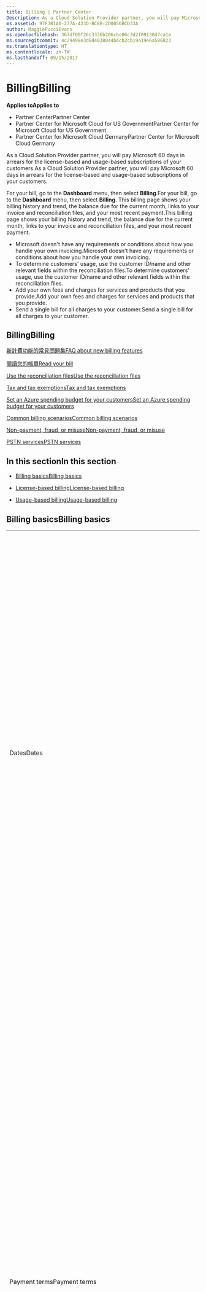 ```yaml
---
title: Billing | Partner Center
Description: As a Cloud Solution Provider partner, you will pay Microsoft 60 days in arrears for the license-based and usage-based subscriptions of your customers.
ms.assetid: 97F3B1A0-277A-423D-BC8B-2D0056BCD33A
author: MaggiePucciEvans
ms.openlocfilehash: 367df00f26c3336b206cbc06c3d2f09138d7ca1e
ms.sourcegitcommit: 4c29498e3d6d4038044b4cb2cb19a19e6a586823
ms.translationtype: HT
ms.contentlocale: zh-TW
ms.lasthandoff: 09/15/2017
---
```

# <a name="billing"></a><span data-ttu-id="35c76-103">Billing</span><span class="sxs-lookup"><span data-stu-id="35c76-103">Billing</span></span>

**<span data-ttu-id="35c76-104">Applies to</span><span class="sxs-lookup"><span data-stu-id="35c76-104">Applies to</span></span>**

-  <span data-ttu-id="35c76-105">Partner Center</span><span class="sxs-lookup"><span data-stu-id="35c76-105">Partner Center</span></span>
-  <span data-ttu-id="35c76-106">Partner Center for Microsoft Cloud for US Government</span><span class="sxs-lookup"><span data-stu-id="35c76-106">Partner Center for Microsoft Cloud for US Government</span></span>
-  <span data-ttu-id="35c76-107">Partner Center for Microsoft Cloud Germany</span><span class="sxs-lookup"><span data-stu-id="35c76-107">Partner Center for Microsoft Cloud Germany</span></span>

<span data-ttu-id="35c76-108">As a Cloud Solution Provider partner, you will pay Microsoft 60 days in arrears for the license-based and usage-based subscriptions of your customers.</span><span class="sxs-lookup"><span data-stu-id="35c76-108">As a Cloud Solution Provider partner, you will pay Microsoft 60 days in arrears for the license-based and usage-based subscriptions of your customers.</span></span>

<span data-ttu-id="35c76-109">For your bill, go to the **Dashboard** menu, then select **Billing**.</span><span class="sxs-lookup"><span data-stu-id="35c76-109">For your bill, go to the **Dashboard** menu, then select **Billing**.</span></span> <span data-ttu-id="35c76-110">This billing page shows your billing history and trend, the balance due for the current month, links to your invoice and reconciliation files, and your most recent payment.</span><span class="sxs-lookup"><span data-stu-id="35c76-110">This billing page shows your billing history and trend, the balance due for the current month, links to your invoice and reconciliation files, and your most recent payment.</span></span>

-   <span data-ttu-id="35c76-111">Microsoft doesn't have any requirements or conditions about how you handle your own invoicing.</span><span class="sxs-lookup"><span data-stu-id="35c76-111">Microsoft doesn't have any requirements or conditions about how you handle your own invoicing.</span></span>
-   <span data-ttu-id="35c76-112">To determine customers' usage, use the customer ID/name and other relevant fields within the reconciliation files.</span><span class="sxs-lookup"><span data-stu-id="35c76-112">To determine customers' usage, use the customer ID/name and other relevant fields within the reconciliation files.</span></span>
-   <span data-ttu-id="35c76-113">Add your own fees and charges for services and products that you provide.</span><span class="sxs-lookup"><span data-stu-id="35c76-113">Add your own fees and charges for services and products that you provide.</span></span>
-   <span data-ttu-id="35c76-114">Send a single bill for all charges to your customer.</span><span class="sxs-lookup"><span data-stu-id="35c76-114">Send a single bill for all charges to your customer.</span></span>

## <a name="billing"></a><span data-ttu-id="35c76-115">Billing</span><span class="sxs-lookup"><span data-stu-id="35c76-115">Billing</span></span>

[<span data-ttu-id="35c76-116">新計費功能的常見問題集</span><span class="sxs-lookup"><span data-stu-id="35c76-116">FAQ about new billing features</span></span>](faq-about-new-billing-features.md)

[<span data-ttu-id="35c76-117">閱讀您的帳單</span><span class="sxs-lookup"><span data-stu-id="35c76-117">Read your bill</span></span>](read-your-bill.md)

[<span data-ttu-id="35c76-118">Use the reconciliation files</span><span class="sxs-lookup"><span data-stu-id="35c76-118">Use the reconciliation files</span></span>](use-the-reconciliation-files.md)

[<span data-ttu-id="35c76-119">Tax and tax exemptions</span><span class="sxs-lookup"><span data-stu-id="35c76-119">Tax and tax exemptions</span></span>](tax-and-tax-exemptions.md)

[<span data-ttu-id="35c76-120">Set an Azure spending budget for your customers</span><span class="sxs-lookup"><span data-stu-id="35c76-120">Set an Azure spending budget for your customers</span></span>](set-an-azure-spending-budget-for-your-customers.md)

[<span data-ttu-id="35c76-121">Common billing scenarios</span><span class="sxs-lookup"><span data-stu-id="35c76-121">Common billing scenarios</span></span>](common-billing-scenarios.md)

[<span data-ttu-id="35c76-122">Non-payment, fraud, or misuse</span><span class="sxs-lookup"><span data-stu-id="35c76-122">Non-payment, fraud, or misuse</span></span>](non-payment--fraud--or-misuse.md)

[<span data-ttu-id="35c76-123">PSTN services</span><span class="sxs-lookup"><span data-stu-id="35c76-123">PSTN services</span></span>](o365-e5-in-csp-advisory.md)

## <a name="in-this-section"></a><span data-ttu-id="35c76-124">In this section</span><span class="sxs-lookup"><span data-stu-id="35c76-124">In this section</span></span>


-   [<span data-ttu-id="35c76-125">Billing basics</span><span class="sxs-lookup"><span data-stu-id="35c76-125">Billing basics</span></span>](#billingbasics)

-   [<span data-ttu-id="35c76-126">License-based billing</span><span class="sxs-lookup"><span data-stu-id="35c76-126">License-based billing</span></span>](#licensebasedbilling)

-   [<span data-ttu-id="35c76-127">Usage-based billing</span><span class="sxs-lookup"><span data-stu-id="35c76-127">Usage-based billing</span></span>](#usagebasedbilling)

## <span data-ttu-id="35c76-128"><a href="" id="billingbasics"></a>Billing basics</span><span class="sxs-lookup"><span data-stu-id="35c76-128"><a href="" id="billingbasics"></a>Billing basics</span></span>


<table>
<colgroup>
<col width="50%" />
<col width="50%" />
</colgroup>
<tbody>
<tr class="odd">
<td><span data-ttu-id="35c76-129">Dates</span><span class="sxs-lookup"><span data-stu-id="35c76-129">Dates</span></span></td>
<td><ul>
<li><span data-ttu-id="35c76-130">Your monthly billing date is the day of the month you selected during enrollment.</span><span class="sxs-lookup"><span data-stu-id="35c76-130">Your monthly billing date is the day of the month you selected during enrollment.</span></span> <span data-ttu-id="35c76-131">Microsoft will send a confirmation email that includes your billing date.</span><span class="sxs-lookup"><span data-stu-id="35c76-131">Microsoft will send a confirmation email that includes your billing date.</span></span></li>
<li><span data-ttu-id="35c76-132">You can find price lists 1 month in advance, as they're updated monthly.</span><span class="sxs-lookup"><span data-stu-id="35c76-132">You can find price lists 1 month in advance, as they're updated monthly.</span></span> <span data-ttu-id="35c76-133">License-based prices are guaranteed for the term of the subscription, usually 12 months from the purchase date.</span><span class="sxs-lookup"><span data-stu-id="35c76-133">License-based prices are guaranteed for the term of the subscription, usually 12 months from the purchase date.</span></span> <span data-ttu-id="35c76-134">Usage-based prices can change on a monthly basis.</span><span class="sxs-lookup"><span data-stu-id="35c76-134">Usage-based prices can change on a monthly basis.</span></span> <span data-ttu-id="35c76-135">We will provide 30 days’ notice for any price change through the publication of our Partner Price List.</span><span class="sxs-lookup"><span data-stu-id="35c76-135">We will provide 30 days’ notice for any price change through the publication of our Partner Price List.</span></span></li>
</ul></td>
</tr>
<tr class="even">
<td><span data-ttu-id="35c76-136">Payment terms</span><span class="sxs-lookup"><span data-stu-id="35c76-136">Payment terms</span></span></td>
<td><ul>
<li><span data-ttu-id="35c76-137">Payment terms - net 60 days.</span><span class="sxs-lookup"><span data-stu-id="35c76-137">Payment terms - net 60 days.</span></span></li>
<li><span data-ttu-id="35c76-138">Payments must be made by the invoice due date (60 days after the billing date), or the account will be delinquent.</span><span class="sxs-lookup"><span data-stu-id="35c76-138">Payments must be made by the invoice due date (60 days after the billing date), or the account will be delinquent.</span></span></li>
<li><span data-ttu-id="35c76-139">Delinquent accounts are subject to suspension and/or termination from the Cloud Solution Provider program.</span><span class="sxs-lookup"><span data-stu-id="35c76-139">Delinquent accounts are subject to suspension and/or termination from the Cloud Solution Provider program.</span></span> <span data-ttu-id="35c76-140">Suspended accounts can't create a new customer or order, request a reseller relationship, increase or decrease quantities of subscriptions, order add-on subscriptions, convert or transition a subscription and will be limited to managing existing customers, subscriptions and resources until the account is brought current.</span><span class="sxs-lookup"><span data-stu-id="35c76-140">Suspended accounts can't create a new customer or order, request a reseller relationship, increase or decrease quantities of subscriptions, order add-on subscriptions, convert or transition a subscription and will be limited to managing existing customers, subscriptions and resources until the account is brought current.</span></span> <span data-ttu-id="35c76-141">Partners can regain full functionality of their suspended accounts when they pay their outstanding bills.</span><span class="sxs-lookup"><span data-stu-id="35c76-141">Partners can regain full functionality of their suspended accounts when they pay their outstanding bills.</span></span></li>
</ul></td>
</tr>
<tr class="odd">
<td><span data-ttu-id="35c76-142">Billing rules</span><span class="sxs-lookup"><span data-stu-id="35c76-142">Billing rules</span></span></td>
<td><ul>
<li><span data-ttu-id="35c76-143">You will receive one invoice each month for the CSP program.</span><span class="sxs-lookup"><span data-stu-id="35c76-143">You will receive one invoice each month for the CSP program.</span></span></li>
<li><span data-ttu-id="35c76-144">License-based subscriptions are billed based on licenses purchased, not licenses used.</span><span class="sxs-lookup"><span data-stu-id="35c76-144">License-based subscriptions are billed based on licenses purchased, not licenses used.</span></span></li>
<li><span data-ttu-id="35c76-145">Azure (usage-based subscriptions) are billed according to metered rates, based on consumption.</span><span class="sxs-lookup"><span data-stu-id="35c76-145">Azure (usage-based subscriptions) are billed according to metered rates, based on consumption.</span></span></li>
<li><span data-ttu-id="35c76-146">Price is guaranteed through the term of the subscription.</span><span class="sxs-lookup"><span data-stu-id="35c76-146">Price is guaranteed through the term of the subscription.</span></span> <span data-ttu-id="35c76-147">Prices may change at subscription renewal.</span><span class="sxs-lookup"><span data-stu-id="35c76-147">Prices may change at subscription renewal.</span></span></li>
</ul></td>
</tr>
<tr class="even">
<td><span data-ttu-id="35c76-148">Invoice availability</span><span class="sxs-lookup"><span data-stu-id="35c76-148">Invoice availability</span></span></td>
<td><ul>
<li><span data-ttu-id="35c76-149">You can view and download your invoices and reconciliation files from the Billing page in the Partner Center.</span><span class="sxs-lookup"><span data-stu-id="35c76-149">You can view and download your invoices and reconciliation files from the Billing page in the Partner Center.</span></span></li>
</ul></td>
</tr>
<tr class="odd">
<td><span data-ttu-id="35c76-150">Adjustments/Credits/Cancellations</span><span class="sxs-lookup"><span data-stu-id="35c76-150">Adjustments/Credits/Cancellations</span></span></td>
<td><ul>
<li><span data-ttu-id="35c76-151">Credits for test accounts and integration testing are not authorized.</span><span class="sxs-lookup"><span data-stu-id="35c76-151">Credits for test accounts and integration testing are not authorized.</span></span> <span data-ttu-id="35c76-152">To avoid subscription charges or early termination fee charges when you are performing testing, you can cancel the subscription during the “free period”.</span><span class="sxs-lookup"><span data-stu-id="35c76-152">To avoid subscription charges or early termination fee charges when you are performing testing, you can cancel the subscription during the “free period”.</span></span> <span data-ttu-id="35c76-153">All consumption usage charges for Azure services are your responsibility.</span><span class="sxs-lookup"><span data-stu-id="35c76-153">All consumption usage charges for Azure services are your responsibility.</span></span></li>
<li><span data-ttu-id="35c76-154">You'll see adjustments and credits in arrears on your next monthly billing invoice after the credit or adjustment is applied.</span><span class="sxs-lookup"><span data-stu-id="35c76-154">You'll see adjustments and credits in arrears on your next monthly billing invoice after the credit or adjustment is applied.</span></span></li>
</ul></td>
</tr>
<tr class="even">
<td><span data-ttu-id="35c76-155">Tax</span><span class="sxs-lookup"><span data-stu-id="35c76-155">Tax</span></span></td>
<td><ul>
<li><span data-ttu-id="35c76-156">You will be taxed based on your details, (not your customers') as the billing relationship is between Microsoft and you.</span><span class="sxs-lookup"><span data-stu-id="35c76-156">You will be taxed based on your details, (not your customers') as the billing relationship is between Microsoft and you.</span></span></li>
<li><span data-ttu-id="35c76-157">You can submit your tax ID during onboarding or via a service request.</span><span class="sxs-lookup"><span data-stu-id="35c76-157">You can submit your tax ID during onboarding or via a service request.</span></span> <span data-ttu-id="35c76-158">You'll see the changes reflected on your next billing cycle.</span><span class="sxs-lookup"><span data-stu-id="35c76-158">You'll see the changes reflected on your next billing cycle.</span></span></li>
<li><span data-ttu-id="35c76-159">For <strong>withholding and sales tax exemption</strong>, you must submit tax documentation via a service request.</span><span class="sxs-lookup"><span data-stu-id="35c76-159">For <strong>withholding and sales tax exemption</strong>, you must submit tax documentation via a service request.</span></span> <span data-ttu-id="35c76-160">You'll see the changes and appropriate refunds on your next billing cycle.</span><span class="sxs-lookup"><span data-stu-id="35c76-160">You'll see the changes and appropriate refunds on your next billing cycle.</span></span></li>
<li><span data-ttu-id="35c76-161">For <strong>value added tax (VAT) exemption</strong>, you must submit your VAT ID (validated by Microsoft) via a service request.</span><span class="sxs-lookup"><span data-stu-id="35c76-161">For <strong>value added tax (VAT) exemption</strong>, you must submit your VAT ID (validated by Microsoft) via a service request.</span></span> <span data-ttu-id="35c76-162">You'll see the changes and appropriate refunds on your next billing cycle.</span><span class="sxs-lookup"><span data-stu-id="35c76-162">You'll see the changes and appropriate refunds on your next billing cycle.</span></span></li>
<li><span data-ttu-id="35c76-163">Find further tax details from your local tax office or tax advisor.</span><span class="sxs-lookup"><span data-stu-id="35c76-163">Find further tax details from your local tax office or tax advisor.</span></span></li>
</ul></td>
</tr>
</tbody>
</table>

 

## <span data-ttu-id="35c76-164"><a href="" id="licensebasedbilling"></a>License-based billing</span><span class="sxs-lookup"><span data-stu-id="35c76-164"><a href="" id="licensebasedbilling"></a>License-based billing</span></span>


<table>
<colgroup>
<col width="50%" />
<col width="50%" />
</colgroup>
<tbody>
<tr class="odd">
<td><span data-ttu-id="35c76-165">Up to one free month incentive</span><span class="sxs-lookup"><span data-stu-id="35c76-165">Up to one free month incentive</span></span></td>
<td><ul>
<li><span data-ttu-id="35c76-166">You are not billed for any charges during the initial period from the subscription start date to the date of your next consolidate bill (up to one full month), regardless of the seat count.</span><span class="sxs-lookup"><span data-stu-id="35c76-166">You are not billed for any charges during the initial period from the subscription start date to the date of your next consolidate bill (up to one full month), regardless of the seat count.</span></span></li>
<li><span data-ttu-id="35c76-167">This results in simpler billing reconciliation.</span><span class="sxs-lookup"><span data-stu-id="35c76-167">This results in simpler billing reconciliation.</span></span></li>
<li><span data-ttu-id="35c76-168">All subscriptions auto-renew for a new 12 month period with 12 monthly advanced charges if the subscription is not cancelled in line with the appropriate agreements.</span><span class="sxs-lookup"><span data-stu-id="35c76-168">All subscriptions auto-renew for a new 12 month period with 12 monthly advanced charges if the subscription is not cancelled in line with the appropriate agreements.</span></span></li>
<li><span data-ttu-id="35c76-169">The free period does not apply to usage-based services.</span><span class="sxs-lookup"><span data-stu-id="35c76-169">The free period does not apply to usage-based services.</span></span></li>
</ul></td>
</tr>
<tr class="even">
<td><span data-ttu-id="35c76-170">Billing rules</span><span class="sxs-lookup"><span data-stu-id="35c76-170">Billing rules</span></span></td>
<td><ul>
<li><span data-ttu-id="35c76-171">Subscriptions are annual and auto-renewed.</span><span class="sxs-lookup"><span data-stu-id="35c76-171">Subscriptions are annual and auto-renewed.</span></span></li>
<li><span data-ttu-id="35c76-172">Billing is in 12 monthly payments per annual subscription.</span><span class="sxs-lookup"><span data-stu-id="35c76-172">Billing is in 12 monthly payments per annual subscription.</span></span></li>
<li><span data-ttu-id="35c76-173">You are billed in advance for the next billing period for license-based services, based on number of licenses at the end of the prior billing period.</span><span class="sxs-lookup"><span data-stu-id="35c76-173">You are billed in advance for the next billing period for license-based services, based on number of licenses at the end of the prior billing period.</span></span></li>
<li><span data-ttu-id="35c76-174">You are billed/credited in arrears for any changes in the number of licenses(pro-rata calculation based on license-days).</span><span class="sxs-lookup"><span data-stu-id="35c76-174">You are billed/credited in arrears for any changes in the number of licenses(pro-rata calculation based on license-days).</span></span> <span data-ttu-id="35c76-175">Pro-rata calculation uses the following formula: [ROUND((ROUND(Unit Price * Quantity / Number of days in pro-rated Month, 2) * Number of pro-rated days) / Quantity, 2) * Quantity]</span><span class="sxs-lookup"><span data-stu-id="35c76-175">Pro-rata calculation uses the following formula: [ROUND((ROUND(Unit Price * Quantity / Number of days in pro-rated Month, 2) * Number of pro-rated days) / Quantity, 2) * Quantity]</span></span></li>
<li><span data-ttu-id="35c76-176">Payments are billed for seats sold (not seats provisioned).</span><span class="sxs-lookup"><span data-stu-id="35c76-176">Payments are billed for seats sold (not seats provisioned).</span></span></li>
</ul></td>
</tr>
<tr class="odd">
<td><span data-ttu-id="35c76-177">Adjustments/Credits/Cancellations</span><span class="sxs-lookup"><span data-stu-id="35c76-177">Adjustments/Credits/Cancellations</span></span></td>
<td><ul>
<li><span data-ttu-id="35c76-178">Early termination fees are currently not charged for the cancellation of license-based services.</span><span class="sxs-lookup"><span data-stu-id="35c76-178">Early termination fees are currently not charged for the cancellation of license-based services.</span></span></li>
<li><span data-ttu-id="35c76-179">Cancellation credits for licensed based services are pro-rated for unused days for mid-cycle cancellations (as well as license decreases per the formula above).</span><span class="sxs-lookup"><span data-stu-id="35c76-179">Cancellation credits for licensed based services are pro-rated for unused days for mid-cycle cancellations (as well as license decreases per the formula above).</span></span></li>
</ul></td>
</tr>
</tbody>
</table>

 

## <span data-ttu-id="35c76-180"><a href="" id="usagebasedbilling"></a>Usage-based billing</span><span class="sxs-lookup"><span data-stu-id="35c76-180"><a href="" id="usagebasedbilling"></a>Usage-based billing</span></span>


<span data-ttu-id="35c76-181">Azure operates in the "pay as you go" model, in which you are only billed for Azure services used.</span><span class="sxs-lookup"><span data-stu-id="35c76-181">Azure operates in the "pay as you go" model, in which you are only billed for Azure services used.</span></span>

<table>
<colgroup>
<col width="50%" />
<col width="50%" />
</colgroup>
<tbody>
<tr class="odd">
<td><span data-ttu-id="35c76-182">Billing rules</span><span class="sxs-lookup"><span data-stu-id="35c76-182">Billing rules</span></span></td>
<td><ul>
<li><span data-ttu-id="35c76-183">Billing starts on the subscription start date.</span><span class="sxs-lookup"><span data-stu-id="35c76-183">Billing starts on the subscription start date.</span></span> <span data-ttu-id="35c76-184">There is no “free period” for usage-based billing.</span><span class="sxs-lookup"><span data-stu-id="35c76-184">There is no “free period” for usage-based billing.</span></span></li>
<li><span data-ttu-id="35c76-185">Subscriptions are month-to-month and auto-renew at the new metered service rates.</span><span class="sxs-lookup"><span data-stu-id="35c76-185">Subscriptions are month-to-month and auto-renew at the new metered service rates.</span></span> <span data-ttu-id="35c76-186">Billing is monthly in arrears, based on usage.</span><span class="sxs-lookup"><span data-stu-id="35c76-186">Billing is monthly in arrears, based on usage.</span></span></li>
<li><span data-ttu-id="35c76-187">Metered service rates can change within the invoice cycle.</span><span class="sxs-lookup"><span data-stu-id="35c76-187">Metered service rates can change within the invoice cycle.</span></span>
<ul>
<li><span data-ttu-id="35c76-188">Price increases: 30 days notice is provided.</span><span class="sxs-lookup"><span data-stu-id="35c76-188">Price increases: 30 days notice is provided.</span></span></li>
<li><span data-ttu-id="35c76-189">Price decreases: reflected day of change.</span><span class="sxs-lookup"><span data-stu-id="35c76-189">Price decreases: reflected day of change.</span></span></li>
<li><span data-ttu-id="35c76-190">Existing subscriptions use the rate in effect at the beginning of the bill cycle.</span><span class="sxs-lookup"><span data-stu-id="35c76-190">Existing subscriptions use the rate in effect at the beginning of the bill cycle.</span></span></li>
<li><span data-ttu-id="35c76-191">New subscriptions (created within bill cycle) use the rate in effect at the create date.</span><span class="sxs-lookup"><span data-stu-id="35c76-191">New subscriptions (created within bill cycle) use the rate in effect at the create date.</span></span></li>
</ul></li>
</ul></td>
</tr>
<tr class="even">
<td><span data-ttu-id="35c76-192">Adjustments/Credits/Cancellations</span><span class="sxs-lookup"><span data-stu-id="35c76-192">Adjustments/Credits/Cancellations</span></span></td>
<td><ul>
<li><span data-ttu-id="35c76-193">You'll see payments with adjustments on your next monthly billing invoice.</span><span class="sxs-lookup"><span data-stu-id="35c76-193">You'll see payments with adjustments on your next monthly billing invoice.</span></span></li>
<li><span data-ttu-id="35c76-194">Early termination fees are currently not charged for the cancellation of usage-based services.</span><span class="sxs-lookup"><span data-stu-id="35c76-194">Early termination fees are currently not charged for the cancellation of usage-based services.</span></span></li>
<li><span data-ttu-id="35c76-195">You'll see credits of any type, including SLA credits, on your next monthly billing invoice.</span><span class="sxs-lookup"><span data-stu-id="35c76-195">You'll see credits of any type, including SLA credits, on your next monthly billing invoice.</span></span></li>
</ul></td>
</tr>
</tbody>
</table>

